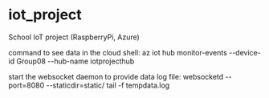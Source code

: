 # iot_project
School IoT project (RaspberryPi, Azure) 

command to see data in the cloud shell:
az iot hub monitor-events --device-id Group08 --hub-name iotprojecthub

start the websocket daemon to provide data log file:
websocketd --port=8080 --staticdir=static/ tail -f tempdata.log 
